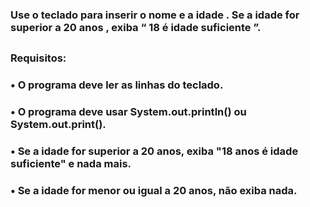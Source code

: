 ### Use o teclado para inserir o nome e a idade . Se a idade for superior a 20 anos , exiba “ 18 é idade suficiente ”.
##
### Requisitos:
### •	O programa deve ler as linhas do teclado.
### •	O programa deve usar System.out.println() ou System.out.print().
### •	Se a idade for superior a 20 anos, exiba "18 anos é idade suficiente" e nada mais.
### •	Se a idade for menor ou igual a 20 anos, não exiba nada.